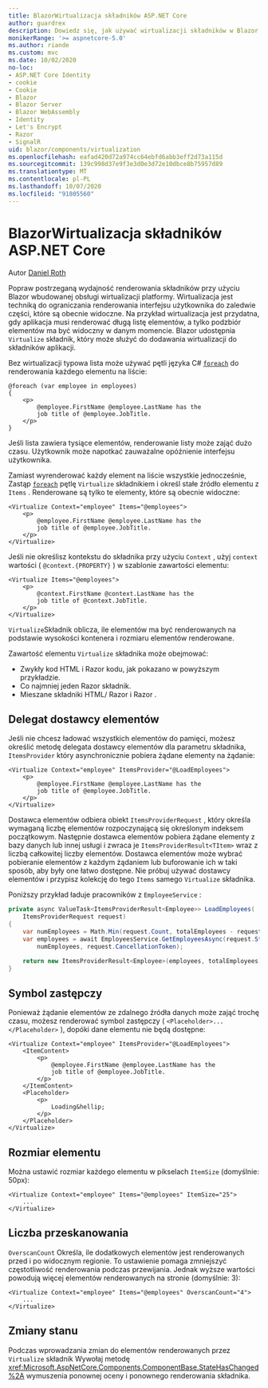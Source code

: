 ```yaml
---
title: BlazorWirtualizacja składników ASP.NET Core
author: guardrex
description: Dowiedz się, jak używać wirtualizacji składników w Blazor aplikacjach ASP.NET Core.
monikerRange: '>= aspnetcore-5.0'
ms.author: riande
ms.custom: mvc
ms.date: 10/02/2020
no-loc:
- ASP.NET Core Identity
- cookie
- Cookie
- Blazor
- Blazor Server
- Blazor WebAssembly
- Identity
- Let's Encrypt
- Razor
- SignalR
uid: blazor/components/virtualization
ms.openlocfilehash: eafad420d72a974cc64ebfd6abb3eff2d73a115d
ms.sourcegitcommit: 139c998d37e9f3e3d0e3d72e10dbce8b75957d89
ms.translationtype: MT
ms.contentlocale: pl-PL
ms.lasthandoff: 10/07/2020
ms.locfileid: "91805560"
---
```

# <a name="aspnet-core-no-locblazor-component-virtualization"></a>BlazorWirtualizacja składników ASP.NET Core

Autor [Daniel Roth](https://github.com/danroth27)

Popraw postrzeganą wydajność renderowania składników przy użyciu Blazor wbudowanej obsługi wirtualizacji platformy. Wirtualizacja jest techniką do ograniczania renderowania interfejsu użytkownika do zaledwie części, które są obecnie widoczne. Na przykład wirtualizacja jest przydatna, gdy aplikacja musi renderować długą listę elementów, a tylko podzbiór elementów ma być widoczny w danym momencie. Blazor udostępnia `Virtualize` składnik, który może służyć do dodawania wirtualizacji do składników aplikacji.

Bez wirtualizacji typowa lista może używać pętli języka C# [`foreach`](/dotnet/csharp/language-reference/keywords/foreach-in) do renderowania każdego elementu na liście:

```razor
@foreach (var employee in employees)
{
    <p>
        @employee.FirstName @employee.LastName has the 
        job title of @employee.JobTitle.
    </p>
}
```

Jeśli lista zawiera tysiące elementów, renderowanie listy może zająć dużo czasu. Użytkownik może napotkać zauważalne opóźnienie interfejsu użytkownika.

Zamiast wyrenderować każdy element na liście wszystkie jednocześnie, Zastąp [`foreach`](/dotnet/csharp/language-reference/keywords/foreach-in) pętlę `Virtualize` składnikiem i określ stałe źródło elementu z `Items` . Renderowane są tylko te elementy, które są obecnie widoczne:

```razor
<Virtualize Context="employee" Items="@employees">
    <p>
        @employee.FirstName @employee.LastName has the 
        job title of @employee.JobTitle.
    </p>
</Virtualize>
```

Jeśli nie określisz kontekstu do składnika przy użyciu `Context` , użyj `context` wartości ( `@context.{PROPERTY}` ) w szablonie zawartości elementu:

```razor
<Virtualize Items="@employees">
    <p>
        @context.FirstName @context.LastName has the 
        job title of @context.JobTitle.
    </p>
</Virtualize>
```

`Virtualize`Składnik oblicza, ile elementów ma być renderowanych na podstawie wysokości kontenera i rozmiaru elementów renderowane.

Zawartość elementu `Virtualize` składnika może obejmować:

* Zwykły kod HTML i Razor kodu, jak pokazano w powyższym przykładzie.
* Co najmniej jeden Razor składnik.
* Mieszane składniki HTML/ Razor i Razor .

## <a name="item-provider-delegate"></a>Delegat dostawcy elementów

Jeśli nie chcesz ładować wszystkich elementów do pamięci, możesz określić metodę delegata dostawcy elementów dla parametru składnika, `ItemsProvider` który asynchronicznie pobiera żądane elementy na żądanie:

```razor
<Virtualize Context="employee" ItemsProvider="@LoadEmployees">
    <p>
        @employee.FirstName @employee.LastName has the 
        job title of @employee.JobTitle.
    </p>
</Virtualize>
```

Dostawca elementów odbiera obiekt `ItemsProviderRequest` , który określa wymaganą liczbę elementów rozpoczynającą się określonym indeksem początkowym. Następnie dostawca elementów pobiera żądane elementy z bazy danych lub innej usługi i zwraca je `ItemsProviderResult<TItem>` wraz z liczbą całkowitej liczby elementów. Dostawca elementów może wybrać pobieranie elementów z każdym żądaniem lub buforowanie ich w taki sposób, aby były one łatwo dostępne. Nie próbuj używać dostawcy elementów i przypisz kolekcję do tego `Items` samego `Virtualize` składnika.

Poniższy przykład ładuje pracowników z `EmployeeService` :

```csharp
private async ValueTask<ItemsProviderResult<Employee>> LoadEmployees(
    ItemsProviderRequest request)
{
    var numEmployees = Math.Min(request.Count, totalEmployees - request.StartIndex);
    var employees = await EmployeesService.GetEmployeesAsync(request.StartIndex, 
        numEmployees, request.CancellationToken);

    return new ItemsProviderResult<Employee>(employees, totalEmployees);
}
```

## <a name="placeholder"></a>Symbol zastępczy

Ponieważ żądanie elementów ze zdalnego źródła danych może zająć trochę czasu, możesz renderować symbol zastępczy ( `<Placeholder>...</Placeholder>` ), dopóki dane elementu nie będą dostępne:

```razor
<Virtualize Context="employee" ItemsProvider="@LoadEmployees">
    <ItemContent>
        <p>
            @employee.FirstName @employee.LastName has the 
            job title of @employee.JobTitle.
        </p>
    </ItemContent>
    <Placeholder>
        <p>
            Loading&hellip;
        </p>
    </Placeholder>
</Virtualize>
```

## <a name="item-size"></a>Rozmiar elementu

Można ustawić rozmiar każdego elementu w pikselach `ItemSize` (domyślnie: 50px):

```razor
<Virtualize Context="employee" Items="@employees" ItemSize="25">
    ...
</Virtualize>
```

## <a name="overscan-count"></a>Liczba przeskanowania

`OverscanCount` Określa, ile dodatkowych elementów jest renderowanych przed i po widocznym regionie. To ustawienie pomaga zmniejszyć częstotliwość renderowania podczas przewijania. Jednak wyższe wartości powodują więcej elementów renderowanych na stronie (domyślnie: 3):

```razor
<Virtualize Context="employee" Items="@employees" OverscanCount="4">
    ...
</Virtualize>
```

## <a name="state-changes"></a>Zmiany stanu

Podczas wprowadzania zmian do elementów renderowanych przez `Virtualize` składnik Wywołaj metodę <xref:Microsoft.AspNetCore.Components.ComponentBase.StateHasChanged%2A> wymuszenia ponownej oceny i ponownego renderowania składnika.
